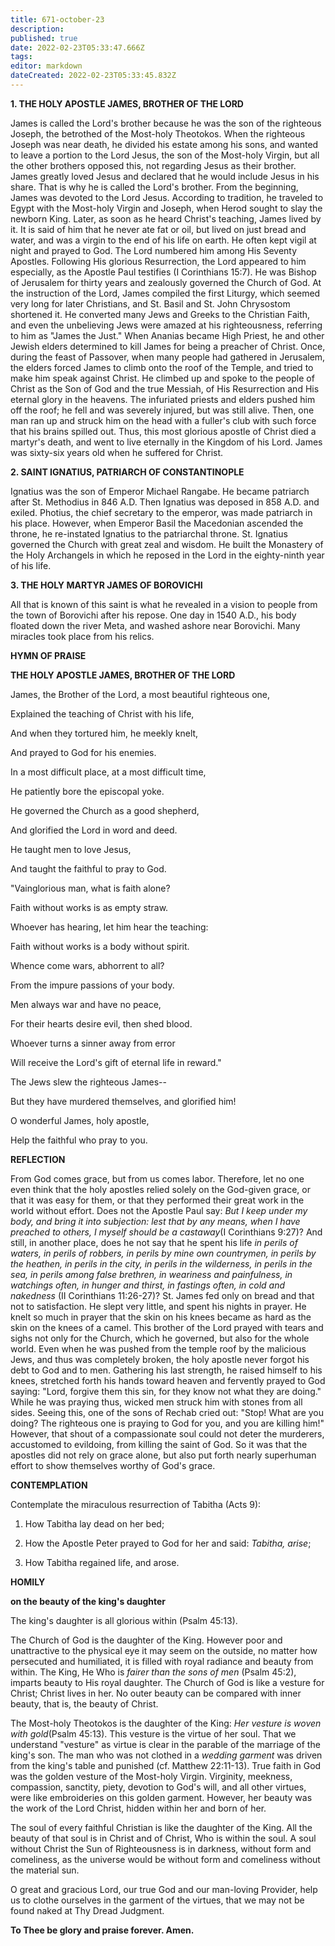 ```yaml
---
title: 671-october-23
description: 
published: true
date: 2022-02-23T05:33:47.666Z
tags: 
editor: markdown
dateCreated: 2022-02-23T05:33:45.832Z
---
```



**1. THE HOLY APOSTLE JAMES, BROTHER OF THE LORD** 

James is called the Lord's brother because he was the son of the righteous Joseph, the betrothed of the Most-holy Theotokos. When the righteous Joseph was near death, he divided his estate among his sons, and wanted to leave a portion to the Lord Jesus, the son of the Most-holy Virgin, but all the other brothers opposed this, not regarding Jesus as their brother. James greatly loved Jesus and declared that he would include Jesus in his share. That is why he is called the Lord's brother. From the beginning, James was devoted to the Lord Jesus. According to tradition, he traveled to Egypt with the Most-holy Virgin and Joseph, when Herod sought to slay the newborn King. Later, as soon as he heard Christ's teaching, James lived by it. It is said of him that he never ate fat or oil, but lived on just bread and water, and was a virgin to the end of his life on earth. He often kept vigil at night and prayed to God. The Lord numbered him among His Seventy Apostles. Following His glorious Resurrection, the Lord appeared to him especially, as the Apostle Paul testifies (I Corinthians 15:7). He was Bishop of Jerusalem for thirty years and zealously governed the Church of God. At the instruction of the Lord, James compiled the first Liturgy, which seemed very long for later Christians, and St. Basil and St. John Chrysostom shortened it. He converted many Jews and Greeks to the Christian Faith, and even the unbelieving Jews were amazed at his righteousness, referring to him as "James the Just." When Ananias became High Priest, he and other Jewish elders determined to kill James for being a preacher of Christ. Once, during the feast of Passover, when many people had gathered in Jerusalem, the elders forced James to climb onto the roof of the Temple, and tried to make him speak against Christ. He climbed up and spoke to the people of Christ as the Son of God and the true Messiah, of His Resurrection and His eternal glory in the heavens. The infuriated priests and elders pushed him off the roof; he fell and was severely injured, but was still alive. Then, one man ran up and struck him on the head with a fuller's club with such force that his brains spilled out. Thus, this most glorious apostle of Christ died a martyr's death, and went to live eternally in the Kingdom of his Lord. James was sixty-six years old when he suffered for Christ.

**2. SAINT IGNATIUS, PATRIARCH OF CONSTANTINOPLE**

Ignatius was the son of Emperor Michael Rangabe. He became patriarch after St. Methodius in 846 A.D. Then Ignatius was deposed in 858 A.D. and exiled. Photius, the chief secretary to the emperor, was made patriarch in his place. However, when Emperor Basil the Macedonian ascended the throne, he re-instated Ignatius to the patriarchal throne. St. Ignatius governed the Church with great zeal and wisdom. He built the Monastery of the Holy Archangels in which he reposed in the Lord in the eighty-ninth year of his life.

**3. THE HOLY MARTYR JAMES OF BOROVICHI**

All that is known of this saint is what he revealed in a vision to people from the town of Borovichi after his repose. One day in 1540 A.D., his body floated down the river Meta, and washed ashore near Borovichi. Many miracles took place from his relics.


**HYMN OF PRAISE**

**THE HOLY APOSTLE JAMES, BROTHER OF THE LORD**

James, the Brother of the Lord, a most beautiful righteous one,

Explained the teaching of Christ with his life,

And when they tortured him, he meekly knelt,

And prayed to God for his enemies.

In a most difficult place, at a most difficult time,

He patiently bore the episcopal yoke.

He governed the Church as a good shepherd,

And glorified the Lord in word and deed.

He taught men to love Jesus,

And taught the faithful to pray to God.

"Vainglorious man, what is faith alone?

Faith without works is as empty straw.

Whoever has hearing, let him hear the teaching:

Faith without works is a body without spirit.

Whence come wars, abhorrent to all?

From the impure passions of your body.

Men always war and have no peace,

For their hearts desire evil, then shed blood.

Whoever turns a sinner away from error

Will receive the Lord's gift of eternal life in reward."

The Jews slew the righteous James--

But they have murdered themselves, and glorified him!

O wonderful James, holy apostle,

Help the faithful who pray to you.


**REFLECTION**

From God comes grace, but from us comes labor. Therefore, let no one even think that the holy apostles relied solely on the God-given grace, or that it was easy for them, or that they performed their great work in the world without effort. Does not the Apostle Paul say: *But I keep under my body, and bring it into subjection: lest that by any means, when I have preached to others, I myself should be a castaway*(I Corinthians 9:27)? And still, in another place, does he not say that he spent his life *in perils of waters, in perils of robbers, in perils by mine own countrymen, in perils by the heathen, in perils in the city, in perils in the wilderness, in perils in the sea, in perils among false brethren, in weariness and painfulness, in watchings often, in hunger and thirst, in fastings often, in cold and nakedness* (II Corinthians 11:26-27)? St. James fed only on bread and that not to satisfaction. He slept very little, and spent his nights in prayer. He knelt so much in prayer that the skin on his knees became as hard as the skin on the knees of a camel. This brother of the Lord prayed with tears and sighs not only for the Church, which he governed, but also for the whole world. Even when he was pushed from the temple roof by the malicious Jews, and thus was completely broken, the holy apostle never forgot his debt to God and to men. Gathering his last strength, he raised himself to his knees, stretched forth his hands toward heaven and fervently prayed to God saying: "Lord, forgive them this sin, for they know not what they are doing." While he was praying thus, wicked men struck him with stones from all sides. Seeing this, one of the sons of Rechab cried out: "Stop! What are you doing? The righteous one is praying to God for you, and you are killing him!" However, that shout of a compassionate soul could not deter the murderers, accustomed to evildoing, from killing the saint of God. So it was that the apostles did not rely on grace alone, but also put forth nearly superhuman effort to show themselves worthy of God's grace.
 

**CONTEMPLATION**

Contemplate the miraculous resurrection of Tabitha (Acts 9):

1.  How Tabitha lay dead on her bed;

1.  How the Apostle Peter prayed to God for her and said: *Tabitha, arise*;

1.  How Tabitha regained life, and arose.



**HOMILY**

**on the beauty of the king's daughter**

The king's daughter is all glorious within (Psalm 45:13).

The Church of God is the daughter of the King. However poor and unattractive to the physical eye it may seem on the outside, no matter how persecuted and humiliated, it is filled with royal radiance and beauty from within. The King, He Who is *fairer than the sons of men* (Psalm 45:2), imparts beauty to His royal daughter. The Church of God is like a vesture for Christ; Christ lives in her. No outer beauty can be compared with inner beauty, that is, the beauty of Christ.

The Most-holy Theotokos is the daughter of the King: *Her vesture is woven with gold*(Psalm 45:13). This vesture is the virtue of her soul. That we understand "vesture" as virtue is clear in the parable of the marriage of the king's son. The man who was not clothed in a *wedding garment* was driven from the king's table and punished (cf. Matthew 22:11-13). True faith in God was the golden vesture of the Most-holy Virgin. Virginity, meekness, compassion, sanctity, piety, devotion to God's will, and all other virtues, were like embroideries on this golden garment. However, her beauty was the work of the Lord Christ, hidden within her and born of her.

The soul of every faithful Christian is like the daughter of the King. All the beauty of that soul is in Christ and of Christ, Who is within the soul. A soul without Christ the Sun of Righteousness is in darkness, without form and comeliness, as the universe would be without form and comeliness without the material sun. 

O great and gracious Lord, our true God and our man-loving Provider, help us to clothe ourselves in the garment of the virtues, that we may not be found naked at Thy Dread Judgment.

**To Thee be glory and praise forever. Amen.**

